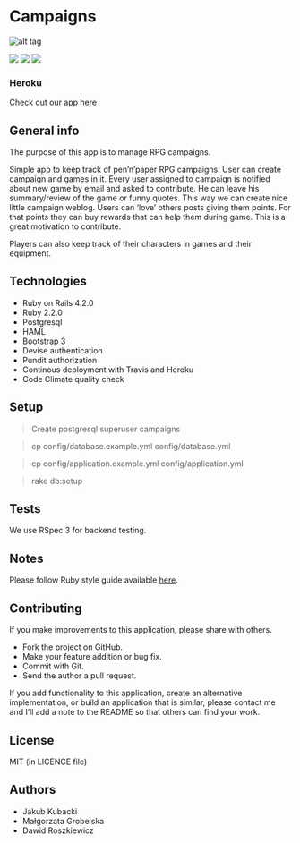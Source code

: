 # Campaigns
![alt tag](http://oi58.tinypic.com/2nv8n61.jpg)

[![](http://img.shields.io/travis/fantasygame/campaigns.svg?style=flat-square)](https://travis-ci.org/fantasygame/campaigns)
[![](http://img.shields.io/codeclimate/github/fantasygame/campaigns.svg?style=flat-square)](https://codeclimate.com/github/fantasygame/campaigns)
[![](http://img.shields.io/codeclimate/coverage/github/fantasygame/campaigns.svg?style=flat-square)](https://codeclimate.com/github/fantasygame/campaigns)

### Heroku

Check out our app [here](http://rpgcampaigns.herokuapp.com/)

## General info

The purpose of this app is to manage RPG campaigns.

Simple app to keep track of pen’n’paper RPG campaigns.
User can create campaign and games in it. Every user assigned to campaign is notified about new game by email and asked to contribute. He can leave his summary/review of the game or funny quotes. This way we can create nice little campaign weblog. Users can ‘love’ others posts giving them points. For that points they can buy rewards that can help them during game. This is a great motivation to contribute.

Players can also keep track of their characters in games and their equipment.

## Technologies

* Ruby on Rails 4.2.0
* Ruby 2.2.0
* Postgresql
* HAML
* Bootstrap 3
* Devise authentication
* Pundit authorization
* Continous deployment with Travis and Heroku
* Code Climate quality check

## Setup

> Create postgresql superuser campaigns

> cp config/database.example.yml config/database.yml

> cp config/application.example.yml config/application.yml

> rake db:setup

## Tests

We use RSpec 3 for backend testing.

## Notes

Please follow Ruby style guide available [here](https://github.com/bbatsov/ruby-style-guide).

## Contributing

If you make improvements to this application, please share with others.

* Fork the project on GitHub.
* Make your feature addition or bug fix.
* Commit with Git.
* Send the author a pull request.

If you add functionality to this application, create an alternative
implementation, or build an application that is similar, please contact
me and I’ll add a note to the README so that others can find your work.

## License

MIT (in LICENCE file)

## Authors

* Jakub Kubacki
* Małgorzata Grobelska
* Dawid Roszkiewicz
